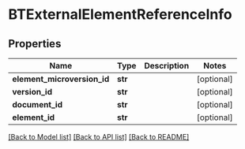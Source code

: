 # BTExternalElementReferenceInfo

## Properties
Name | Type | Description | Notes
------------ | ------------- | ------------- | -------------
**element_microversion_id** | **str** |  | [optional] 
**version_id** | **str** |  | [optional] 
**document_id** | **str** |  | [optional] 
**element_id** | **str** |  | [optional] 

[[Back to Model list]](../README.md#documentation-for-models) [[Back to API list]](../README.md#documentation-for-api-endpoints) [[Back to README]](../README.md)


